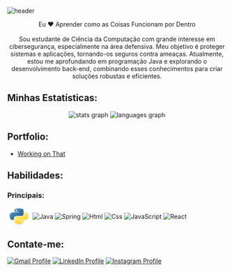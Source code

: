 <!-- Cabeçalho -->
![header](https://github.com/user-attachments/assets/dc7fc711-17b2-42d4-8a70-4bf6c5db2865)

<!-- Apresentação -->
<p align="center">Eu ❤️ Aprender como as Coisas Funcionam por Dentro<br><br>Sou estudante de Ciência da Computação com grande interesse em cibersegurança, especialmente na área defensiva. Meu objetivo é proteger sistemas e aplicações, tornando-os seguros contra ameaças. Atualmente, estou me aprofundando em programação Java e explorando o desenvolvimento back-end, combinando esses conhecimentos para criar soluções robustas e eficientes.</p>

<!-- Minhas Estatísticas -->
## Minhas Estatísticas:
<div align="center">
  <img width="54%" src="https://github-readme-stats.vercel.app/api?username=GabrielCMascarenhas&hide_title=false&hide_rank=false&show_icons=true&include_all_commits=false&count_private=true&disable_animations=false&theme=calm&locale=en&hide_border=false&order=1" height="230" alt="stats graph"/>
  <img width="44%" src="https://github-readme-stats.vercel.app/api/top-langs?username=GabrielCMascarenhas&locale=en&hide_title=false&layout=compact&card_width=320&langs_count=6&theme=calm&hide_border=false&order=2" height="230" alt="languages graph"/>
</div>

<!-- Portfolio -->
## Portfolio:
- <a href="">Working on That</a>

<!-- Habilidades: Linguagens de Programação e Outros -->
## Habilidades:
<h3>Principais:</h3>
<div style="flex-basis: 38%;">
  <img align="center" alt="Python" height="44" width="54" src="https://raw.githubusercontent.com/devicons/devicon/master/icons/python/python-original.svg"/>
  <img align="center" alt="Java" height="44" width="54" src="https://cdn.jsdelivr.net/gh/devicons/devicon@latest/icons/java/java-original.svg"/>
  <img align="center" alt="Spring" height="44" width="54" src="https://cdn.jsdelivr.net/gh/devicons/devicon@latest/icons/spring/spring-original.svg"/>
  <img align="center" alt="Html" height="44" width="54" src="https://cdn.jsdelivr.net/gh/devicons/devicon@latest/icons/html5/html5-original.svg"/>
  <img align="center" alt="Css" height="44" width="54" src="https://cdn.jsdelivr.net/gh/devicons/devicon@latest/icons/css3/css3-original.svg"/>
  <img align="center" alt="JavaScript" height="44" width="54" src="https://cdn.jsdelivr.net/gh/devicons/devicon@latest/icons/javascript/javascript-original.svg"/>
  <img align="center" alt="React" height="44" width="54" src="https://cdn.jsdelivr.net/gh/devicons/devicon@latest/icons/react/react-original.svg"/>
</div>

<!-- Contatos -->
## Contate-me:
<div align="left"> 
  <a href="mailto:contatogabrielcmascarenhas@gmail.com"><img src="https://img.shields.io/badge/Gmail-456e56?style=for-the-badge&logo=Gmail&logoColor=ebcfb2&labelColor=222f36&color=e07a5f"alt="Gmail Profile"></a>
  <a href="https://www.linkedin.com/in/perfil-gabriel"><img src="https://img.shields.io/badge/Linkedin-456e56?style=for-the-badge&logo=LinkedIn&logoColor=ebcfb2&labelColor=222f36&color=e07a5f" alt="LinkedIn Profile"></a>
  <a href="https://instagram.com/gmascarenhas8"><img src="https://img.shields.io/badge/Instagram-456e56?style=for-the-badge&logo=Instagram&logoColor=ebcfb2&labelColor=222f36&color=e07a5f" alt="Instagram Profile"></a> 
</div>
